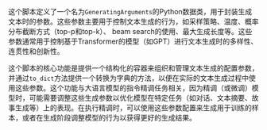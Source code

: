 这个脚本定义了一个名为`GeneratingArguments`的Python数据类，用于封装生成文本时的参数。这些参数主要用于控制文本生成的行为，如采样策略、温度、概率分布截断方式（top-p和top-k）、 beam search的使用、最大生成长度等。这些参数通常用于控制基于Transformer的模型（如GPT）进行文本生成时的多样性、连贯性和创新性。

这个脚本的核心功能是提供一个结构化的容器来组织和管理文本生成的配置参数，并通过`to_dict`方法提供一个转换为字典的方法，以便在实际的文本生成过程中使用这些参数。这个功能与大语言模型的指令精调任务相关，因为精调（或微调）模型时，可能需要调整这些生成参数以优化模型在特定任务（如对话、文本摘要、故事生成等）上的表现。在执行精调时，可以使用这些参数配置来生成用于训练的样本，或者在生成阶段调整模型的行为以获得更好的生成结果。
